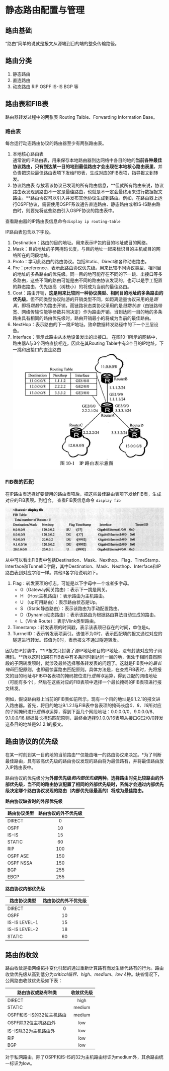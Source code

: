 # 静态路由配置与管理

## 路由基础

“路由”简单的说就是报文从源端到目的端的整条传输路径。

## 路由分类
1. 静态路由
2. 直连路由
3. 动态路由 RIP OSPF IS-IS BGP 等





## 路由表和FIB表
路由器转发过程中的两张表 Routing Taible、Forwarding Information Base。



### 路由表
每台运行动态路由协议的路由器至少有两张路由表。  


1. 本地核心路由表  
通常说的IP路由表，用来保存本地路由器到达网络中各目的地的**当前各种最佳协议路由，只有到达某一目的地到最佳路由才会出现在本地核心路由表里**，并负责把这些最佳路由表项下发给FIB表，生成对应的FIB表项，指导报文到转发。
2. 协议路由表
存放着该协议已发现的所有路由信息，**但就所有路由来说，协议路由表发现到路由不一定是最佳路由，也就是不一定会最终用来进行数据报文路由。**路由协议可以引入并发布其他协议生成到路由。例如，在路由器上运行OSPF协议，需要使用OSPF系诶通告直连路由、静态路由或者IS-IS路由路由时，则要先将这些路由引入OSPF协议的路由表中。

查看路由器的IP路由表信息命令`display ip routing-table ` 

IP路由表包含以下字段。
1. Destination：路由的目的地址。用来表示IP包的目的地址或目的网络。
2. Mask：目的地址的子网掩码长度，与目的地址一起来标识目的主机或目的网络所在的网段地址。
3. Proto：学习此路由的路由协议。包括Static、Direct和各种动态路由。
4. Pre：preference，表示此路由协议优先级。用来比较不同协议类型、相同目的地址的多条路由的优先级。同一目的地可能存在不同的下一跳、出接口等多条路由，这些不同的路由可能是由不同的路由协议发现的，也可以是手工配置的静态路由，优先级高（树枝小）的将成为当前的最佳路由。
5. Cost：路由开销，**这是用来比较同一种协议类型、相同目的地址的多条路由的优先级**。但不同类型协议陆游的开销类型不同，如距离适量协议采用的是*距离*，即将*跳数*作为路由开销，而链路状态类协议采用的是*链路状态*（由链路带宽、网络传输性能等参数共同决定）作为路由开销。当到达同一目的地的多条路由具有相同的路由优先级时，路由开销最小的将成为当前的最佳路由。
6. NextHop：表示路由的下一跳IP地址。致命数据转发路径中的下一个三层设备。
7. Interface：表示此路由从本地设备发出的出接口。
在图10-1所示的网络中，路由器A与3个网络直接相连，因此在其Routing Table中有3个目的IP地址，下一跳和出接口的直连路由
![Alt text](./10-1.PNG)

### FIB表的匹配
 在IP路由表选择好要使用的路由表项后，把这些最佳路由表项下发给FIB表，生成对应的FIB表项。到组合。
查看FIB表信息命令 `display fib`

![Alt text](./FIB.PNG)

从中可以看出FIB表中包括Destination、Mask、Nexthop、Flag、TimeStamp、Interface和TunnelID字段，其中Destination、Mask、Nexthop、Interface和IP路由表到对应字段一样。其他3各字段说明如下。

1. Flag：转发表项的标志，可能是以下字母中一个或者多字母。
    * G（Gateway网关路由）：表示下一跳是网关。
    * H （Host主机路由）：表示路由为主机路由。
    * U （up可用路由）：表示路由状态是Up。
    * S （Static静态路由）：表示该路由为手动配置路由。
    * D（Dynamic动态路由）：表示该路由为根据路由算法自动生成的路由。
    * L（Vlink Route）：表示Vlink类型路由。
2. Timestamp：转发表项的时间戳，表示该表项已存在的时间，单位是s。
3. TurrnelID：表示转发表项索引。该值不为0时，表示匹配项的报文通过对应的隧道进行转发。该值为0时，表示报文不通过隧道转发。  

因为在iP封装中，**IP报文只封装了源IP地址和目的IP地址，没有封装对应的子网掩码。**所以这时如果在FIB表中有多条同时到达同一目的地，但处于相同自然网段的子网转发项时，就涉及最终选择哪条转发表的问题了。这就是FIB表中的*最长掩码*匹配原则，也即最惊喜路由匹配原则。具体方法是，在查找FIB表时，先将报文的目的地址与FIB中各表项的掩码按位进行*逻辑与*运算，得到匹配的网络地址（可能有多个），然后在这些对应的FIB表项中选择一个最长掩码的FIB表项进行报文转发。

例如，假设路由器上当前的FIB表如前所示，现有一个目的地址是9.1.2.1的报文进入路由器。首先，将目的地址9.1.2.1与FIB表中各表项的掩码长度*0、8、16*所对应的子网掩码进行*逻辑与*运算，得到下面几个网段地址：0.0.0.0/0、9.0.0.0/8、9.1.0.0/16.根据最长掩码匹配原则，最终会选择9.1.0.0/16表项从接口GE2/0/0转发这条目的地址是9.1.2.1的报文。

## 路由协议的优先级
在某一时刻到某一目的地的当前路由**仅能由唯一的路由协议来决定。*为了判断最佳路由，具有较高优先级的路由协议发现的路由将为最佳路有，并将最佳路由放入IP路由表中。

路由协议的优先级分为**外部优先级*和内部优先级*两种。选择路由时先比较路由的外部优先级，当不同的路由协议配置了相同的外部优先级时，系统才会通过内部优先级决定哪个路由协议发现的路由（内部优先级最高的）将成为最佳路由。**

**路由协议缺省时的外部优先级**

| 路由协议类型    | 路由协议的外不优先级| 
| ------------- |:-------------:| 
| DIRECT	 |0|
|OSPF     | 10 | 
|IS-IS    | 15 |  
|STATIC | 60   |  
| RIP| 100   |  
| OSPF ASE | 150     |  
| OSPF NSSA| 150     |  
| BGP | 255     |  
| EBGP | 255    |  

**路由协议内部优先级**

| 路由协议类型    | 路由协议的外不优先级| 
| ------------- |:-------------:| 
| DIRECT	 |0|
|OSPF     | 10 |  
|IS-IS LEVEL-1 |15  |  
| IS-IS LEVEL-2| 18   |  
| STATIC| 60    |  

## 路由的收敛

路由收敛是指网络拓扑变化引起的通过重新计算路有而发生替代路有的行为。路由收敛优先级从高到低分为*critical临界*、*high*、*medium*、*low* 4种。缺省情况下，公网路由收敛优先级如下表：

| 路由协议或路有种类   | 收敛优先级| 
| ------------- |:-------------:| 
| DIRECT	 |high|
|STATIC    | medium| 
|OSPF和IS-IS的32位主机路由     | medium|  
|OSPF除32位主机路由外| low  |  
| IS-IS除32为主机路由外 | low|  
| RIP | low     |  
| BGP      | low   |  

对于私网路由，除了OSPF和IS-IS的32为主机路由标识为medium外，其余路由统一标识为low。



